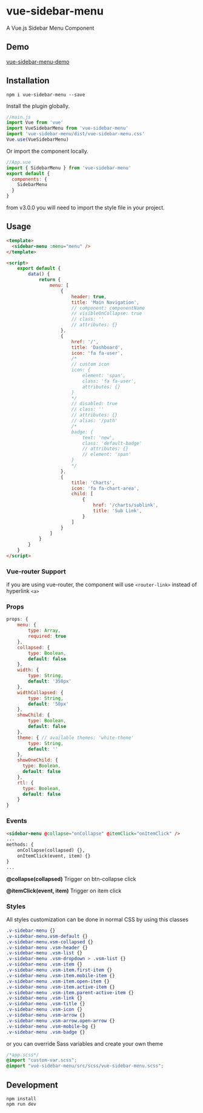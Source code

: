 # vue-sidebar-menu

A Vue.js Sidebar Menu Component

## Demo

[vue-sidebar-menu-demo](https://yaminncco.github.io/vue-sidebar-menu/)

## Installation

```
npm i vue-sidebar-menu --save
```

Install the plugin globally.

```js
//main.js
import Vue from 'vue'
import VueSidebarMenu from 'vue-sidebar-menu'
import 'vue-sidebar-menu/dist/vue-sidebar-menu.css'
Vue.use(VueSidebarMenu)
```

Or import the component locally.

```js
//App.vue
import { SidebarMenu } from 'vue-sidebar-menu'
export default {
  components: {
    SidebarMenu
  }
}
```

from v3.0.0 you will need to import the style file in your project.

## Usage

```html
<template>
  <sidebar-menu :menu="menu" />
</template>

<script>
    export default {
        data() {
            return {
                menu: [
                    {
                        header: true,
                        title: 'Main Navigation',
                        // component: componentName
                        // visibleOnCollapse: true
                        // class: ''
                        // attributes: {}
                    },
                    {
                        href: '/',
                        title: 'Dashboard',
                        icon: 'fa fa-user',
                        /* 
                        // custom icon
                        icon: {
                            element: 'span',
                            class: 'fa fa-user',
                            attributes: {}
                        }
                        */
                        // disabled: true
                        // class: ''
                        // attributes: {}
                        // alias: '/path'
                        /*
                        badge: {
                            text: 'new',
                            class: 'default-badge'
                            // attributes: {}
                            // element: 'span'
                        }
                        */
                    },
                    {
                        title: 'Charts',
                        icon: 'fa fa-chart-area',
                        child: [
                            {
                                href: '/charts/sublink',
                                title: 'Sub Link',
                            }
                        ]
                    }
                ]
            }
        }
    }
</script>
```

### Vue-router Support

if you are using vue-router, the component will use `<router-link>` instead of hyperlink `<a>`

### Props

```js
props: {
    menu: {
        type: Array,
        required: true
    },
    collapsed: {
        type: Boolean,
        default: false
    },
    width: {
        type: String,
        default: '350px'
    },
    widthCollapsed: {
        type: String,
        default: '50px'
    },
    showChild: {
        type: Boolean,
        default: false
    },
    theme: { // available themes: 'white-theme'
        type: String,
        default: ''
    },
    showOneChild: {
      type: Boolean,
      default: false
    },
    rtl: {
      type: Boolean,
      default: false
    }
}
```

### Events

```html
<sidebar-menu @collapse="onCollapse" @itemClick="onItemClick" />
...
methods: {
    onCollapse(collapsed) {},
    onItemClick(event, item) {}
}
...
```

__@collapse(collapsed)__ Trigger on btn-collapse click

__@itemClick(event, item)__ Trigger on item click

### Styles

All styles customization can be done in normal CSS by using this classes

```css
.v-sidebar-menu {}
.v-sidebar-menu.vsm-default {}
.v-sidebar-menu.vsm-collapsed {}
.v-sidebar-menu .vsm-header {}
.v-sidebar-menu .vsm-list {}
.v-sidebar-menu .vsm-dropdown > .vsm-list {}
.v-sidebar-menu .vsm-item {}
.v-sidebar-menu .vsm-item.first-item {}
.v-sidebar-menu .vsm-item.mobile-item {}
.v-sidebar-menu .vsm-item.open-item {}
.v-sidebar-menu .vsm-item.active-item {}
.v-sidebar-menu .vsm-item.parent-active-item {}
.v-sidebar-menu .vsm-link {}
.v-sidebar-menu .vsm-title {}
.v-sidebar-menu .vsm-icon {}
.v-sidebar-menu .vsm-arrow {}
.v-sidebar-menu .vsm-arrow.open-arrow {}
.v-sidebar-menu .vsm-mobile-bg {}
.v-sidebar-menu .vsm-badge {}
```

or you can override Sass variables and create your own theme

```css
/*app.scss*/
@import "custom-var.scss";
@import "vue-sidebar-menu/src/scss/vue-sidebar-menu.scss";
```

## Development

```
npm install
npm run dev
```
